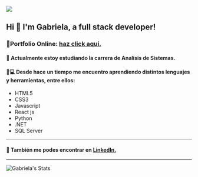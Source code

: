 ![](https://media-exp1.licdn.com/dms/image/C5616AQF5Ng52iZuTlg/profile-displaybackgroundimage-shrink_350_1400/0/1615523908076?e=1631145600&v=beta&t=wG3gdlgwLb2izR6dEhUOwX3sjtiBVF7rotzuhLi8tr4)


## Hi 👋 I'm Gabriela, a full stack developer!

### :link:Portfolio Online: [haz click aquí.](https://gmsmartinez.github.io/myportfolio/)

#### :muscle: Actualmente estoy estudiando la carrera de Analisis de Sistemas.

#### :raising_hand::computer:  Desde hace un tiempo me encuentro aprendiendo distintos lenguajes y herramientas, entre ellos: 

- HTML5
- CSS3
- Javascript
- React js
- Python
- .NET
- SQL Server

___


#### :star2: También me podes encontrar en [LinkedIn.](https://www.linkedin.com/in/gabriela-mart%C3%ADnez-soliz/)


___


![Gabriela's Stats](https://github-readme-stats.vercel.app/api?username=gmsmartinez&show_icons=true&theme=radical)


<!--
**gmsmartinez/gmsmartinez** is a ✨ _special_ ✨ repository because its `README.md` (this file) appears on your GitHub profile.

Here are some ideas to get you started:

- 🔭 I’m currently working on ...
- 🌱 I’m currently learning ...
- 👯 I’m looking to collaborate on ...
- 🤔 I’m looking for help with ...
- 💬 Ask me about ...
- 📫 How to reach me: ...
- 😄 Pronouns: ...
- ⚡ Fun fact: ...
-->
